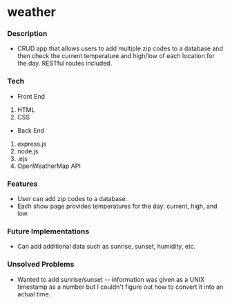# weather

### Description
- CRUD app that allows users to add multiple zip codes to a database and then check the current temperature and high/low of each location for the day. RESTful routes included.

### Tech
- Front End
1. HTML
2. CSS

- Back End
1. express.js
2. node.js
3. .ejs
4. OpenWeatherMap API

### Features
- User can add zip codes to a database.
- Each show page provides temperatures for the day: current, high, and low.

### Future Implementations
- Can add additional data such as sunrise, sunset, humidity, etc.

### Unsolved Problems
- Wanted to add sunrise/sunset -- information was given as a UNIX timestamp as a number but I couldn't figure out how to convert it into an actual time.

